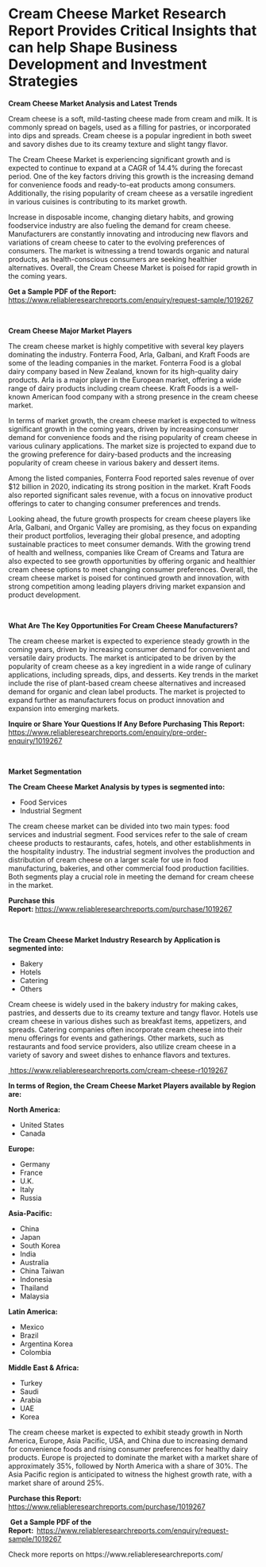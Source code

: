 <p><h1>Cream Cheese Market Research Report Provides Critical Insights that can help Shape Business Development and Investment Strategies</h1></p><p><strong>Cream Cheese Market Analysis and Latest Trends</strong></p>
<p><p>Cream cheese is a soft, mild-tasting cheese made from cream and milk. It is commonly spread on bagels, used as a filling for pastries, or incorporated into dips and spreads. Cream cheese is a popular ingredient in both sweet and savory dishes due to its creamy texture and slight tangy flavor.</p><p>The Cream Cheese Market is experiencing significant growth and is expected to continue to expand at a CAGR of 14.4% during the forecast period. One of the key factors driving this growth is the increasing demand for convenience foods and ready-to-eat products among consumers. Additionally, the rising popularity of cream cheese as a versatile ingredient in various cuisines is contributing to its market growth.</p><p>Increase in disposable income, changing dietary habits, and growing foodservice industry are also fueling the demand for cream cheese. Manufacturers are constantly innovating and introducing new flavors and variations of cream cheese to cater to the evolving preferences of consumers. The market is witnessing a trend towards organic and natural products, as health-conscious consumers are seeking healthier alternatives. Overall, the Cream Cheese Market is poised for rapid growth in the coming years.</p></p>
<p><strong>Get a Sample PDF of the Report:&nbsp;</strong> <a href="https://www.reliableresearchreports.com/enquiry/request-sample/1019267">https://www.reliableresearchreports.com/enquiry/request-sample/1019267</a></p>
<p>&nbsp;</p>
<p><strong>Cream Cheese Major Market Players</strong></p>
<p><p>The cream cheese market is highly competitive with several key players dominating the industry. Fonterra Food, Arla, Galbani, and Kraft Foods are some of the leading companies in the market. Fonterra Food is a global dairy company based in New Zealand, known for its high-quality dairy products. Arla is a major player in the European market, offering a wide range of dairy products including cream cheese. Kraft Foods is a well-known American food company with a strong presence in the cream cheese market.</p><p>In terms of market growth, the cream cheese market is expected to witness significant growth in the coming years, driven by increasing consumer demand for convenience foods and the rising popularity of cream cheese in various culinary applications. The market size is projected to expand due to the growing preference for dairy-based products and the increasing popularity of cream cheese in various bakery and dessert items.</p><p>Among the listed companies, Fonterra Food reported sales revenue of over $12 billion in 2020, indicating its strong position in the market. Kraft Foods also reported significant sales revenue, with a focus on innovative product offerings to cater to changing consumer preferences and trends.</p><p>Looking ahead, the future growth prospects for cream cheese players like Arla, Galbani, and Organic Valley are promising, as they focus on expanding their product portfolios, leveraging their global presence, and adopting sustainable practices to meet consumer demands. With the growing trend of health and wellness, companies like Cream of Creams and Tatura are also expected to see growth opportunities by offering organic and healthier cream cheese options to meet changing consumer preferences. Overall, the cream cheese market is poised for continued growth and innovation, with strong competition among leading players driving market expansion and product development.</p></p>
<p>&nbsp;</p>
<p><strong>What Are The Key Opportunities For Cream Cheese Manufacturers?</strong></p>
<p><p>The cream cheese market is expected to experience steady growth in the coming years, driven by increasing consumer demand for convenient and versatile dairy products. The market is anticipated to be driven by the popularity of cream cheese as a key ingredient in a wide range of culinary applications, including spreads, dips, and desserts. Key trends in the market include the rise of plant-based cream cheese alternatives and increased demand for organic and clean label products. The market is projected to expand further as manufacturers focus on product innovation and expansion into emerging markets.</p></p>
<p><strong>Inquire or Share Your Questions If Any Before Purchasing This Report:</strong> <a href="https://www.reliableresearchreports.com/enquiry/pre-order-enquiry/1019267">https://www.reliableresearchreports.com/enquiry/pre-order-enquiry/1019267</a></p>
<p>&nbsp;</p>
<p><strong>Market Segmentation</strong></p>
<p><strong>The Cream Cheese Market Analysis by types is segmented into:</strong></p>
<p><ul><li>Food Services</li><li>Industrial Segment</li></ul></p>
<p><p>The cream cheese market can be divided into two main types: food services and industrial segment. Food services refer to the sale of cream cheese products to restaurants, cafes, hotels, and other establishments in the hospitality industry. The industrial segment involves the production and distribution of cream cheese on a larger scale for use in food manufacturing, bakeries, and other commercial food production facilities. Both segments play a crucial role in meeting the demand for cream cheese in the market.</p></p>
<p><strong>Purchase this Report:&nbsp;</strong><a href="https://www.reliableresearchreports.com/purchase/1019267">https://www.reliableresearchreports.com/purchase/1019267</a></p>
<p>&nbsp;</p>
<p><strong>The Cream Cheese Market Industry Research by Application is segmented into:</strong></p>
<p><ul><li>Bakery</li><li>Hotels</li><li>Catering</li><li>Others</li></ul></p>
<p><p>Cream cheese is widely used in the bakery industry for making cakes, pastries, and desserts due to its creamy texture and tangy flavor. Hotels use cream cheese in various dishes such as breakfast items, appetizers, and spreads. Catering companies often incorporate cream cheese into their menu offerings for events and gatherings. Other markets, such as restaurants and food service providers, also utilize cream cheese in a variety of savory and sweet dishes to enhance flavors and textures.</p></p>
<p><a href="https://www.reliableresearchreports.com/cream-cheese-r1019267">&nbsp;https://www.reliableresearchreports.com/cream-cheese-r1019267</a></p>
<p><strong>In terms of Region, the Cream Cheese Market Players available by Region are:</strong></p>
<p>
    <p> <strong> North America: </strong>
        <ul>
            <li>United States</li>
            <li>Canada</li>
        </ul>
        </p> 
    <p> <strong> Europe: </strong>
        <ul>
            <li>Germany</li>
            <li>France</li>
            <li>U.K.</li>
            <li>Italy</li>
            <li>Russia</li>
        </ul>
        </p> 
    <p> <strong> Asia-Pacific: </strong>
        <ul>
            <li>China</li>
            <li>Japan</li>
            <li>South Korea</li>
            <li>India</li>
            <li>Australia</li>
            <li>China Taiwan</li>
            <li>Indonesia</li>
            <li>Thailand</li>
            <li>Malaysia</li>
        </ul>
        </p> 
    <p> <strong> Latin America: </strong>
        <ul>
            <li>Mexico</li>
            <li>Brazil</li>
            <li>Argentina Korea</li>
            <li>Colombia</li>
        </ul>
        </p> 
    <p> <strong> Middle East & Africa: </strong>
        <ul>
            <li>Turkey</li>
            <li>Saudi</li>
            <li>Arabia</li>
            <li>UAE</li>
            <li>Korea</li>
        </ul>
    </p>
    </p>
<p><p>The cream cheese market is expected to exhibit steady growth in North America, Europe, Asia Pacific, USA, and China due to increasing demand for convenience foods and rising consumer preferences for healthy dairy products. Europe is projected to dominate the market with a market share of approximately 35%, followed by North America with a share of 30%. The Asia Pacific region is anticipated to witness the highest growth rate, with a market share of around 25%.</p></p>
<p><strong>Purchase this Report: </strong><a href="https://www.reliableresearchreports.com/purchase/1019267">https://www.reliableresearchreports.com/purchase/1019267</a></p>
<p>&nbsp;<strong>Get a Sample PDF of the Report:&nbsp;&nbsp;</strong><a href="https://www.reliableresearchreports.com/enquiry/request-sample/1019267">https://www.reliableresearchreports.com/enquiry/request-sample/1019267</a></p>
<p><strong></strong></p>
<p>Check more reports on https://www.reliableresearchreports.com/</p>